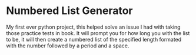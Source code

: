 # **Numbered List Generator**
My first ever python project, this helped solve an issue I had with taking those practice tests in book. It will prompt you for how long you with the list to be,
it will then create a numbered list of the specified length formated with the number followed by a period and a space.

